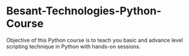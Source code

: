 # Besant-Technologies-Python-Course
Objective of this Python course is to teach you basic and advance level scripting technique in Python with hands-on sessions.
